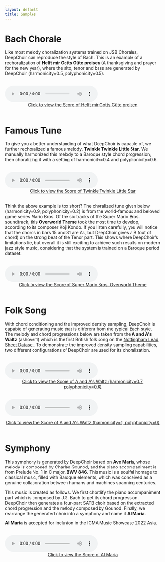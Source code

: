```yaml
---
layout: default
title: Samples
---
```


# Bach Chorale

Like most melody choralization systems trained on JSB Chorales, DeepChoir can reproduce the style of Bach. This is an example of a rechoralization of **Helft mir Gotts Güte preisen** (A thanksgiving and prayer for the new year), where the alto, tenor and bass are generated by DeepChoir (harmonicity=0.5, polyphonicity=0.5).

<br>
<audio id="audio_1" src="samples/bach_chorale/088-h0.5-p0.5.mp3" type="audio/mpeg" controls controlsList="nodownload">Your browser does not support the audio element.</audio>
<center><a id="score_1" href="samples/bach_chorale/088-h0.5-p0.5.pdf" target="_blank">Click to view the Score of Helft mir Gotts Güte preisen</a></center>
<br>

# Famous Tune
To give you a better understanding of what DeepChoir is capable of, we further rechoralized a famous melody, **Twinkle Twinkle Little Star**. We manually harmonized this melody to a Baroque style chord progression, then choralizing it with a setting of harmonicity=0.4 and polyphonicity=0.6.

<br>
<audio id="audio_2" src="samples/famous_tune/little star-h0.4-p0.6.mp3" type="audio/mpeg" controls controlsList="nodownload">Your browser does not support the audio element.</audio>
<center><a id="score_2" href="samples/famous_tune/little star-h0.4-p0.6.pdf" target="_blank">Click to view the Score of Twinkle Twinkle Little Star</a></center>
<br>  

Think the above example is too short? The choralized tune given below (harmonicity=0.9, polyphonicity=0.2) is from the world-famous and beloved game series Mario Bros. Of the six tracks of the Super Mario Bros. soundtrack, this **Overworld Theme** took the most time to develop, according to its composer Koji Kondo. If you listen carefully, you will notice that the chords in bars 15 and 31 are A♭, but DeepChoir gives a B (out of chord) on the strong beat of the Tenor part. This shows where DeepChoir’s limitations lie, but overall it is still exciting to achieve such results on modern jazz style music, considering that the system is trained on a Baroque period dataset.

<br>
<audio id="audio_3" src="samples/famous_tune/mario-h0.9-p-0.2.mp3" type="audio/mpeg" controls controlsList="nodownload">Your browser does not support the audio element.</audio>
<center><a id="score_3" href="samples/famous_tune/mario-h0.9-p-0.2.pdf" target="_blank">Click to view the Score of Super Mario Bros. Overworld Theme</a></center>
<br>  

# Folk Song
With chord conditioning and the improved density sampling, DeepChoir is capable of generating music that is different from the typical Bach style. The melody and chord progressions below are taken from the **A and A's Waltz** (ashover1) which is the first British folk song on the [Nottingham Lead Sheet Dataset](https://github.com/sander-wood/autoharmonizer). To demonstrate the improved density sampling capabilities, two different configurations of DeepChoir are used for its choralization.

<br>
<audio id="audio_4" src="samples/folk_song/ashover1-h0.7-p0.6.mp3" type="audio/mpeg" controls controlsList="nodownload">Your browser does not support the audio element.</audio>
<center><a id="score_4" href="samples/folk_song/ashover1-h0.7-p0.6.pdf" target="_blank">Click to view the Score of A and A's Waltz (harmonicity=0.7, polyphonicity=0.6)</a></center>
<br>

<audio id="audio_5" src="samples/folk_song/ashover1-h1-p0.mp3" type="audio/mpeg" controls controlsList="nodownload">Your browser does not support the audio element.</audio>
<center><a id="score_5" href="samples/folk_song/ashover1-h1-p0.pdf" target="_blank">Click to view the Score of A and A's Waltz (harmonicity=1, polyphonicity=0)</a></center>
<br>

# Symphony

This symphony is generated by DeepChoir based on **Ave Maria**, whose melody is composed by Charles Gounod, and the piano accompaniment is from Prelude No. 1 in C major, **BWV 846**. This music is a soulful homage to classical music, filled with Baroque elements, which was conceived as a genuine collaboration between humans and machines spanning centuries.

This music is created as follows. We first chordify the piano accompaniment part which is composed by J.S. Bach to get its chord progression. DeepChoir then generates a four-part SATB choir based on the extracted chord progression and the melody composed by Gounod. Finally, we rearrange the generated choir into a symphony and name it **AI Maria**.

**AI Maria** is accepted for inclusion in the ICMA Music Showcase 2022 Asia.

<br>
<audio id="audio_6" src="samples/symphony/AI Maria.mp3" type="audio/mpeg" controls controlsList="nodownload">Your browser does not support the audio element.</audio>
<center><a id="score_6" href="samples/symphony/AI Maria.pdf" target="_blank">Click to view the Score of AI Maria</a></center>
<br>

  
